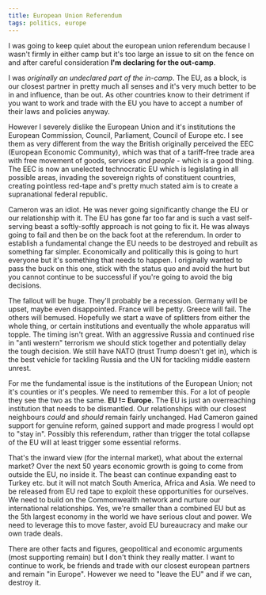 ```yaml
---
title: European Union Referendum
tags: politics, europe
---
```

I was going to keep quiet about the european union referendum because I wasn't firmly
in either camp but it's too large an issue to sit on the fence on and after careful
consideration **I'm declaring for the out-camp**.

I was *originally an undeclared part of the in-camp*. The EU, as a block, is our closest
partner in pretty much all senses and it's very much better to be in and influence, than
be out. As other countries know to their detriment if you want to work and trade with the
EU you have to accept a number of their laws and policies anyway.

However I severely dislike the European Union and it's institutions the European Commission, Council, Parliament, Council of Europe etc.
I see them as very different from the way the British originally perceived the EEC (European Economic Community),
which was that of a tariff-free trade area with free movement of goods, services *and people* - which is a good thing.
The EEC is now an unelected technocratic EU which is legislating in all possible areas, invading the
sovereign rights of constituent countries, creating pointless red-tape and's pretty much stated aim is to create a
supranational federal republic.

Cameron was an idiot. He was never going significantly change the EU or our relationship
with it. The EU has gone far too far and is such a vast self-serving beast a softly-softly approach
is not going to fix it. He was always going to fail and then be on the back foot at
the referendum. In order to establish a fundamental change the EU needs to be destroyed and rebuilt as something far simpler.
Economically and politically this is going to hurt everyone but it's something that needs to happen. I originally wanted
to pass the buck on this one, stick with the status quo and avoid the hurt but you cannot
continue to be successful if you're going to avoid the big decisions.

The fallout will be huge. They'll probably be a recession. Germany will be upset, maybe even disappointed. France will be petty. Greece will fail. The others will bemused. Hopefully we start a wave of splitters from either the whole thing, or certain institutions and eventually the
whole apparatus will topple. The timing isn't great. With an aggressive Russia and continued rise in "anti western"
terrorism we should stick together and potentially delay the tough decision. We still have NATO
(trust Trump doesn't get in), which is the best vehicle for tackling Russia and the UN for tackling middle eastern unrest.

For me the fundamental issue is the institutions of the European Union; not it's counties or it's peoples. We need to remember this.
For a lot of people they see the two as the same. **EU != Europe.** The EU is just an overreaching institution that needs to be dismantled. Our relationships with our closest neighbours *could* and *should* remain fairly unchanged. Had Cameron gained support for genuine reform, gained support and made progress I would opt to "stay in". Possibly this referendum, rather than trigger the total collapse of the EU will at least trigger
some essential reforms.

That's the inward view (for the internal market), what about the external market? Over the next 50 years economic growth is going to
come from outside the EU, no inside it. The beast can continue expanding east to Turkey etc. but it will not match South America, Africa and Asia.
We need to be released from EU red tape to exploit these opportunities for ourselves. We need to build on the Commonwealth network and nurture our international relationships. Yes, we're smaller than a combined EU but as the 5th largest economy in the world we have serious clout and power.
We need to leverage this to move faster, avoid EU bureaucracy and make our own trade deals.

There are other facts and figures, geopolitical and economic arguments (most supporting remain) but I don't think they really matter.
I want to continue to work, be friends and trade with our closest european partners and remain "in Europe". However we
need to "leave the EU" and if we can, destroy it.
